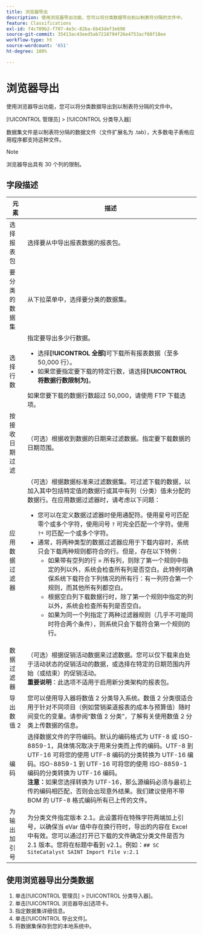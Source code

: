 ```yaml
---
title: 浏览器导出
description: 使用浏览器导出功能，您可以将分类数据导出到以制表符分隔的文件中。
feature: Classifications
exl-id: f4c709b2-f707-4e3c-82ba-6b43def3e698
source-git-commit: 35413ac43eed5ab7218794f26e4753acf08f18ee
workflow-type: ht
source-wordcount: '651'
ht-degree: 100%

---
```


# 浏览器导出

使用浏览器导出功能，您可以将分类数据导出到以制表符分隔的文件中。

[!UICONTROL 管理员] > [!UICONTROL 分类导入器]

数据集文件是以制表符分隔的数据文件（文件扩展名为 .tab），大多数电子表格应用程序都支持这种文件。

>[!NOTE]
>浏览器导出具有 30 个列的限制。

## 字段描述

| 元素 | 描述 |
| --- | --- |
| 选择报表包 | 选择要从中导出报表数据的报表包。 |
| 要分类的数据集 | 从下拉菜单中，选择要分类的数据集。 |
| 选择行数 | 指定要导出多少行数据。<ul><li>选择&#x200B;**[!UICONTROL 全部]**&#x200B;可下载所有报表数据（至多 50,000 行）。</li><li>如果您要指定要下载的特定行数，请选择&#x200B;**[!UICONTROL 将数据行数限制为]**。</li></ul>如果您要下载的数据行数超过 50,000，请使用 FTP 下载选项。 |
| 按接收日期过滤 | （可选）根据收到数据的日期来过滤数据。指定要下载数据的日期范围。 |
| 应用数据过滤器 | （可选）根据数据标准来过滤数据集。可过滤下载的数据，以加入其中包括特定值的数据行或其中有列（分类）值未分配的数据行。在应用数据过滤器时，请考虑以下问题：<ul><li>您可以在定义数据过滤器时使用通配符。使用星号可匹配零个或多个字符，使用问号 `?` 可完全匹配一个字符。使用 `?*` 可匹配一个或多个字符。</li><li>通常，将两种类型的数据过滤器应用于下载内容时，系统只会下载两种规则都符合的行。但是，存在以下特例：<ul><li>如果带有空列的行 = 所有列，则除了第一个规则中指定的列以外，系统会检查所有列是否空白。此特例可确保系统下载符合下列情况的所有行：有一列符合第一个规则，而其他所有列都空白。</li><li>根据空白列下载数据行时，除了第一个规则中指定的列以外，系统会检查所有列是否空白。</li><li>如果为同一个列指定了两种过滤器规则（几乎不可能同时符合两个条件），则系统只会下载符合第一个规则的行。</li></ul></ul> |
| 数据过滤器 | （可选）根据促销活动数据来过滤数据。您可以仅下载来自处于活动状态的促销活动的数据，或选择在特定的日期范围内开始（或结束）的促销活动。<br>**重要说明**：此选项不适用于启用新分类架构的报表包。 |
| 导出数值 2 | 您可以使用导入器将数值 2 分类导入系统。数值 2 分类很适合用于针对不同项目（例如营销渠道报表的成本与预算值）随时间变化的变量。请参阅“数值 2 分类”，了解有关使用数值 2 分类上传数据的信息。 |
| 编码 | 选择数据文件的字符编码。默认的编码格式为 UTF-8 或 ISO-8859-1，具体情况取决于用来分类而上传的编码。UTF-8 到 UTF-16 可将您的使用 UTF-8 编码的分类转换为 UTF-16 编码。ISO-8859-1 到 UTF-16 可将您的使用 ISO-8859-1 编码的分类转换为 UTF-16 编码。<br>**注意：**&#x200B;如果您选择转换为 UTF-16，那么源编码必须与最初上传的编码相匹配，否则会出现意外结果。我们建议使用不带 BOM 的 UTF-8 格式编码所有已上传的文件。 |
| 为输出加引号 | 为分类文件指定版本 2.1。此设置将在特殊字符两端加上引号，以确保当 eVar 值中存在换行符时，导出的内容在 Excel 中有效。您可以通过打开已下载的文件确定分类文件是否为 2.1 版本。您将在标题中看到 v2.1。例如：`## SC SiteCatalyst SAINT Import File v:2.1` |

## 使用浏览器导出分类数据

1. 单击[!UICONTROL 管理员] > [!UICONTROL 分类导入器]。
1. 单击[!UICONTROL 浏览器导出]选项卡。
1. 指定数据集详细信息。
1. 单击[!UICONTROL 导出文件]。
1. 将数据集保存到您的本地系统中。
